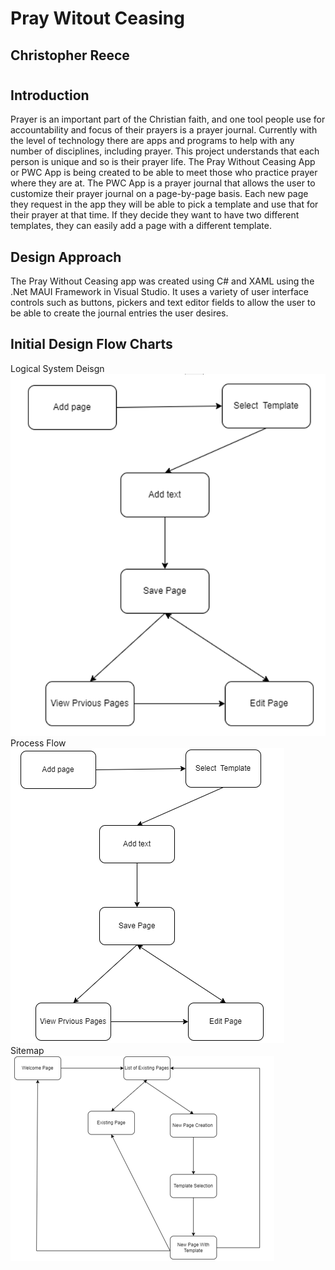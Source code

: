 # Pray Witout Ceasing
## Christopher Reece
#
#
## Introduction
Prayer is an important part of the Christian faith, and one tool people use for accountability and focus of their prayers is a prayer journal. Currently with the level of technology there are apps and programs to help with any number of disciplines, including prayer. This project understands that each person is unique and so is their prayer life. The Pray Without Ceasing App or PWC App is being created to be able to meet those who practice prayer where they are at. The PWC App is a prayer journal that allows the user to customize their prayer journal on a page-by-page basis. Each new page they request in the app they will be able to pick a template and use that for their prayer at that time. If they decide they want to have two different templates, they can easily add a page with a different template. 

## Design Approach
The Pray Without Ceasing app was created using C# and XAML using the .Net MAUI Framework in Visual Studio. It uses a variety of user interface controls such as buttons, pickers and text editor fields to allow the user to be able to create the journal entries the user desires. 

## Initial Design Flow Charts
Logical System Deisgn <br>
<picture>
<img src = "PWC Logical System Design.png">
</picture> <br>
Process Flow <br>
<picture>
<img src = "PWC Process Flow.png">
</picture> <br>
Sitemap <br>
<picture>
<img src = "PWC Sitemap.png">
</picture> <br>
